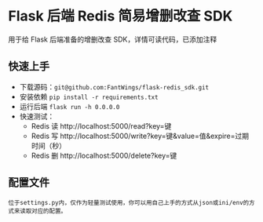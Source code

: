 # Flask 后端 Redis 简易增删改查 SDK

用于给 Flask 后端准备的增删改查 SDK，详情可读代码，已添加注释

## 快速上手

- 下载源码：`git@github.com:FantWings/flask-redis_sdk.git`
- 安装依赖 `pip install -r requirements.txt`
- 运行后端 `flask run -h 0.0.0.0`
- 快速测试：
  - Redis 读 http://localhost:5000/read?key=键
  - Redis 写 http://localhost:5000/write?key=键&value=值&expire=过期时间（秒）
  - Redis 删 http://localhost:5000/delete?key=键

## 配置文件

    位于settings.py内，仅作为轻量测试使用，你可以用自己上手的方式从json或ini/env的方式来读取对应的配置。
